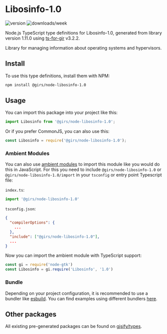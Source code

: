 
# Libosinfo-1.0

![version](https://img.shields.io/npm/v/@girs/node-libosinfo-1.0)
![downloads/week](https://img.shields.io/npm/dw/@girs/node-libosinfo-1.0)


Node.js TypeScript type definitions for Libosinfo-1.0, generated from library version 1.11.0 using [ts-for-gir](https://github.com/gjsify/ts-for-gir) v3.2.2.

Library for managing information about operating systems and hypervisors.

## Install

To use this type definitions, install them with NPM:
```bash
npm install @girs/node-libosinfo-1.0
```

## Usage

You can import this package into your project like this:
```ts
import Libosinfo from '@girs/node-libosinfo-1.0';
```

Or if you prefer CommonJS, you can also use this:
```ts
const Libosinfo = require('@girs/node-libosinfo-1.0');
```

### Ambient Modules

You can also use [ambient modules](https://github.com/gjsify/ts-for-gir/tree/main/packages/cli#ambient-modules) to import this module like you would do this in JavaScript.
For this you need to include `@girs/node-libosinfo-1.0` or `@girs/node-libosinfo-1.0/import` in your `tsconfig` or entry point Typescript file:

`index.ts`:
```ts
import '@girs/node-libosinfo-1.0'
```

`tsconfig.json`:
```json
{
  "compilerOptions": {
    ...
  },
  "include": ["@girs/node-libosinfo-1.0"],
  ...
}
```

Now you can import the ambient module with TypeScript support: 

```ts
const gi = require('node-gtk')
const Libosinfo = gi.require('Libosinfo', '1.0')
```


### Bundle

Depending on your project configuration, it is recommended to use a bundler like [esbuild](https://esbuild.github.io/). You can find examples using different bundlers [here](https://github.com/gjsify/ts-for-gir/tree/main/examples).

## Other packages

All existing pre-generated packages can be found on [gjsify/types](https://github.com/gjsify/types).

